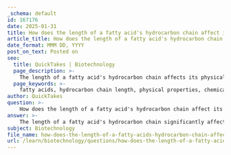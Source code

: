 ```yaml
---
_schema: default
id: 167176
date: 2025-01-31
title: How does the length of a fatty acid's hydrocarbon chain affect its properties?
article_title: How does the length of a fatty acid's hydrocarbon chain affect its properties?
date_format: MMM DD, YYYY
post_on_text: Posted on
seo:
  title: QuickTakes | Biotechnology
  page_description: >-
    The length of a fatty acid's hydrocarbon chain affects its physical state, melting point, and biological functions, influencing its role in various biological contexts.
  page_keywords: >-
    fatty acids, hydrocarbon chain length, physical properties, chemical properties, melting point, saturation, unsaturated fatty acids, saturated fatty acids, biological functions, energy storage, cell membranes, van der Waals forces, molecular packing
author: QuickTakes
question: >-
    How does the length of a fatty acid's hydrocarbon chain affect its properties?
answer: >-
    The length of a fatty acid's hydrocarbon chain significantly affects its physical and chemical properties, which in turn influences its role in biological systems. Here are the key aspects of how chain length impacts fatty acids:\n\n1. **Physical State at Room Temperature**:\n   - **Longer Hydrocarbon Chains**: Fatty acids with longer hydrocarbon chains (typically 12 to 18 carbon atoms) tend to be solid at room temperature. This is because longer chains can pack closely together due to increased van der Waals forces, leading to a more stable, solid structure.\n   - **Shorter Hydrocarbon Chains**: Conversely, shorter fatty acids are usually liquid at room temperature. The reduced length limits the ability of the molecules to pack tightly, resulting in a less stable structure that is more fluid.\n\n2. **Saturation**:\n   - **Saturated Fatty Acids**: These fatty acids have no double bonds between carbon atoms, allowing them to maintain a straight chain. This straightness facilitates tight packing, contributing to their solid state at room temperature.\n   - **Unsaturated Fatty Acids**: These contain one or more double bonds, introducing kinks in the hydrocarbon chain. These kinks prevent tight packing, making unsaturated fatty acids more fluid and typically liquid at room temperature.\n\n3. **Melting Point**:\n   - The melting point of fatty acids increases with chain length. Longer chains require more energy (higher temperatures) to break the intermolecular forces holding them together. Therefore, fatty acids with longer chains and higher saturation levels have higher melting points.\n\n4. **Biological Function**:\n   - The properties of fatty acids, influenced by their chain length and saturation, are crucial for their roles in biological membranes and energy storage. For example, the fluidity of cell membranes is affected by the types of fatty acids present; unsaturated fatty acids contribute to membrane fluidity, while saturated fatty acids can make membranes more rigid.\n\n5. **Energy Storage**:\n   - Longer-chain fatty acids provide more energy per molecule due to their higher number of carbon and hydrogen atoms. This makes them efficient for energy storage in organisms.\n\nIn summary, the length of a fatty acid's hydrocarbon chain plays a critical role in determining its physical state, melting point, and biological functions, influencing how these molecules behave in various biological contexts.
subject: Biotechnology
file_name: how-does-the-length-of-a-fatty-acids-hydrocarbon-chain-affect-its-properties.md
url: /learn/biotechnology/questions/how-does-the-length-of-a-fatty-acids-hydrocarbon-chain-affect-its-properties
---
```


&nbsp;